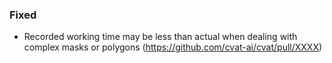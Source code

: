 ### Fixed

- Recorded working time may be less than actual when dealing with complex masks or polygons
  (<https://github.com/cvat-ai/cvat/pull/XXXX>)
